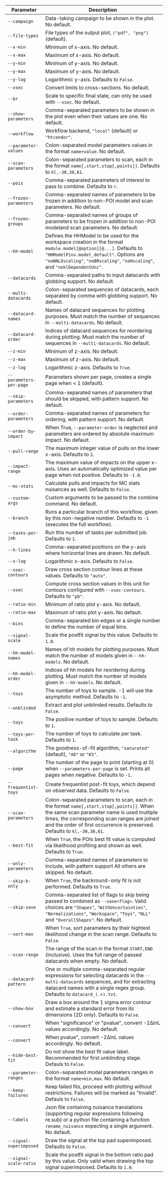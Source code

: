 |        Parameter        |                                                                                                                             Description                                                                                                                             |
| ----------------------- | ------------------------------------------------------------------------------------------------------------------------------------------------------------------------------------------------------------------------------------------------------------------- |
| `--campaign`            | Data-taking campaign to be shown in the plot. No default.                                                                                                                                                                                                           |
| `--file-types`          | File types of the output plot, `("pdf", "png")` (default).                                                                                                                                                                                                          |
| `--x-min`               | Minimum of x-axis. No default.                                                                                                                                                                                                                                      |
| `--x-max`               | Maximum of x-axis. No default.                                                                                                                                                                                                                                      |
| `--y-min`               | Minimum of y-axis. No default.                                                                                                                                                                                                                                      |
| `--y-max`               | Maximum of y-axis. No default.                                                                                                                                                                                                                                      |
| `--y-log`               | Logarithmic y-axis. Defaults to `False`.                                                                                                                                                                                                                            |
| `--xsec`                | Convert limits to cross-sections. No default.                                                                                                                                                                                                                       |
| `--br`                  | Scale to specific final state, can only be used with `--xsec`. No default.                                                                                                                                                                                          |
| `--show-parameters`     | Comma-separated parameters to be shown in the plot even when their values are one. No default.                                                                                                                                                                      |
| `--workflow`            | Workflow backend, `"local"` (default) or `"htcondor"`.                                                                                                                                                                                                              |
| `--parameter-values`    | Colon-separated model parameters values in the format `name=value`. No default.                                                                                                                                                                                     |
| `--scan-parameters`     | Colon-separated parameters to scan, each in the format `name[,start,stop[,points]]`. Defaults to `kl,-30,30,61`.                                                                                                                                                    |
| `--pois`                | Comma-separated parameters of interest to pass to combine. Defaults to `r`.                                                                                                                                                                                         |
| `--frozen-parameters`   | Comma-separated names of parameters to be frozen in addition to non-POI model and scan parameters. No default.                                                                                                                                                      |
| `--frozen-groups`       | Comma-separated names of groups of parameters to be frozen in addition to non-POI  modeland scan parameters. No default.                                                                                                                                            |
| `--hh-model`            | Defines the HHModel to be used for the workspace creation in the format `module.model[@option][@...]`. Defaults to `"HHModelPinv.model_default"`. Options are `"noNNLOscaling"`, `"noBRscaling"`, `"noHscaling"`, and `"noklDependentUnc"`.                         |
| `--datacards`           | Comma-separated paths to input datacards with globbing support. No default.                                                                                                                                                                                         |
| `--multi-datacards`     | Colon-separated sequences of datacards, each separated by comma with globbing support. No default.                                                                                                                                                                  |
| `--datacard-names`      | Names of datacard sequences for plotting purposes. Must match the number of sequences in `--multi-datacards`. No default.                                                                                                                                           |
| `--datacard-order`      | Indices of datacard sequences for reordering during plotting. Must match the number of sequences in `--multi-datacards`. No default.                                                                                                                                |
| `--z-min`               | Minimum of z-axis. No default.                                                                                                                                                                                                                                      |
| `--z-max`               | Maximum of z-axis. No default.                                                                                                                                                                                                                                      |
| `--z-log`               | Logarithmic z-axis. Defaults to `True`.                                                                                                                                                                                                                             |
| `--parameters-per-page` | Parameters shown per page, creates a single page when < 1 (default).                                                                                                                                                                                                |
| `--skip-parameters`     | Comma-separated names of parameters that should be skipped, with pattern support. No default.                                                                                                                                                                       |
| `--order-parameters`    | Comma-separated names of parameters for ordering, with pattern support. No default.                                                                                                                                                                                 |
| `--order-by-impact`     | When True, `--parameter-order` is neglected and parameters are ordered by absolute maximum impact. No default.                                                                                                                                                      |
| `--pull-range`          | The maximum integer value of pulls on the lower x-axis. Defaults to `2`.                                                                                                                                                                                            |
| `--impact-range`        | The maximum value of impacts on the upper x-axis. Uses an automatically optimized value per page when not positive. Defaults to `-1.0`.                                                                                                                             |
| `--mc-stats`            | Calculate pulls and impacts for MC stats nuisances as well. Defaults to `False`.                                                                                                                                                                                    |
| `--custom-args`         | Custom arguments to be passed to the combine command. No default.                                                                                                                                                                                                   |
| `--branch`              | Runs a particular branch of this workflow, given by this non-negative number. Defaults to `-1` (executes the full workflow).                                                                                                                                        |
| `--tasks-per-job`       | Run this number of tasks per submitted job. Defaults to `1`.                                                                                                                                                                                                        |
| `--h-lines`             | Comma-separated positions on the y-axis where horizontal lines are drawn. No default.                                                                                                                                                                               |
| `--x-log`               | Logarithmic x-axis. Defaults to `False`.                                                                                                                                                                                                                            |
| `--xsec-contours`       | Draw cross section contour lines at these values. Defaults to `"auto"`.                                                                                                                                                                                             |
| `--xsec`                | Compute cross section values in this unit for contours configured with `--xsec-contours`. Defaults to `"pb"`.                                                                                                                                                       |
| `--ratio-min`           | Minimum of ratio plot y-axis. No default.                                                                                                                                                                                                                           |
| `--ratio-max`           | Maximum of ratio plot y-axis. No default.                                                                                                                                                                                                                           |
| `--bins`                | Comma-separated bin edges or a single number to define the number of equal bins.                                                                                                                                                                                    |
| `--signal-scale`        | Scale the postfit signal by this value. Defaults to `1.0`.                                                                                                                                                                                                          |
| `--hh-model-names`      | Names of hh models for plotting purposes. Must match the number of models given in `--hh-models`. No default.                                                                                                                                                       |
| `--hh-model-order`      | Indices of hh models for reordering during plotting. Must match the number of models given in `--hh-models`. No default.                                                                                                                                            |
| `--toys`                | The number of toys to sample. -1 will use the asymptotic method. Defaults to `-1`.                                                                                                                                                                                  |
| `--unblinded`           | Extract and plot unblinded results. Defaults to `False`.                                                                                                                                                                                                            |
| `--toys`                | The positive number of toys to sample. Defaults to `1`.                                                                                                                                                                                                             |
| `--toys-per-task`       | The number of toys to calculate per task. Defaults to `1`.                                                                                                                                                                                                          |
| `--algorithm`           | The goodness-of-fit algorithm, `"saturated"` (default), `"AD"` or `"KS"`.                                                                                                                                                                                           |
| `--page`                | The number of the page to print (starting at 0) when `--parameters-per-page` is set. Prints all pages when negative. Defaults to `-1`.                                                                                                                              |
| `--frequentist-toys`    | Create frequentist post-fit toys, which depend on observed data. Defaults to `False`.                                                                                                                                                                               |
| `--scan-parameters`     | Colon-separated parameters to scan, each in the format `name[,start,stop[,points]]`. When the same scan parameter name is used multiple times, the corresponding scan ranges are joined and the order of first occurrence is preserved. Defaults to `kl,-30,30,61`. |
| `--best-fit`            | When `True`, the POIs best fit value is computed via likelihood profiling and shown as well. Defaults to `True`.                                                                                                                                                    |
| `--only-parameters`     | Comma-separated names of parameters to include, with pattern support All others are skipped. No default.                                                                                                                                                            |
| `--skip-b-only`         | When `True`, the backround-only fit is not performed. Defaults to `True`.                                                                                                                                                                                           |
| `--skip-save`           | Comma-separated list of flags to skip being passed to combined as `--save<flag>`. Valid choices are `"Shapes"`, `"WithUncertainties"`, `"Normalizations"`, `"Workspace"`, `"Toys"`, `"NLL"` and `"OverallShapes"`. No default.                                      |
| `--sort-max`            | When `True`, sort parameters by their hightest likelihood change in the scan range. Defaults to `False`.                                                                                                                                                            |
| `--scan-range`          | The range of the scan in the format `START,END` (inclusive). Uses the full range of passed datacards when empty. No default.                                                                                                                                        |
| `--datacard-pattern`    | One or multiple comma-separated regular expressions for selecting datacards in the `--multi-datacards` sequences, and for extracting datacard names with a single regex group. Defaults to `datacard_(.+).txt`.                                                     |
| `--show-box`            | Draw a box around the 1 sigma error contour and estimate a standard error from its dimensions (2D only). Defaults to `False`.                                                                                                                                       |
| `--convert`             | When "significance" or "pvalue", convert -2∆lnL values accordingly. No default.                                                                                                                                                                                     |
| `--convert`             | When pvalue", convert -2∆lnL values accordingly. No default.                                                                                                                                                                                                        |
| `--hide-best-fit`       | Do not show the best fit value label. Recommended for first unblinding stage. Defauls to `False`.                                                                                                                                                                   |
| `--parameter-ranges`    | Colon-separated model parameters ranges in the format `name=min,max`. No default.                                                                                                                                                                                   |
| `--keep-failures`       | Keep failed fits, proceed with plotting without restrictions. Failures will be marked as "Invalid". Defauls to `False`.                                                                                                                                             |
| `--labels`              | Json file containing nuisance translations (supporting regular expressions following re.sub) or a python file containing a function `rename_nuisance` expecting a single argument. No default.                                                                      |
| `--signal-superimposed` | Draw the signal at the top pad superimposed. Defaults to `False`.                                                                                                                                                                                                   |
| `--signal-scale-ratio`  | Scale the postfit signal in the bottom ratio pad by this value. Only valid when drawing the top signal superimposed. Defaults to `1.0`.                                                                                                                             |
